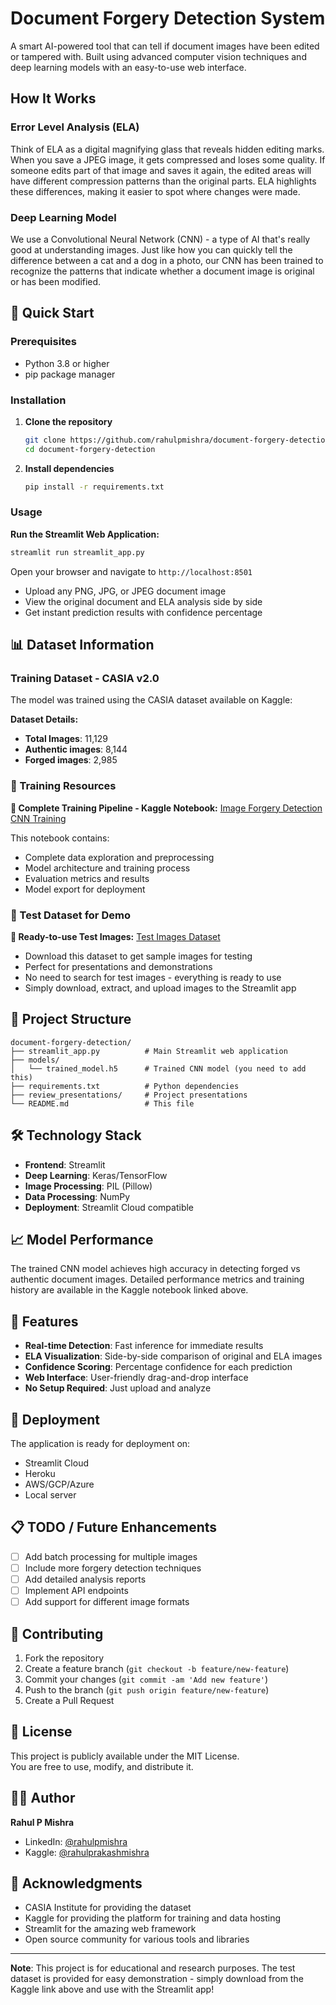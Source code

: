 # Document Forgery Detection System

A smart AI-powered tool that can tell if document images have been edited or tampered with. Built using advanced computer vision techniques and deep learning models with an easy-to-use web interface.

## How It Works

### Error Level Analysis (ELA)
Think of ELA as a digital magnifying glass that reveals hidden editing marks. When you save a JPEG image, it gets compressed and loses some quality. If someone edits part of that image and saves it again, the edited areas will have different compression patterns than the original parts. ELA highlights these differences, making it easier to spot where changes were made.

### Deep Learning Model
We use a Convolutional Neural Network (CNN) - a type of AI that's really good at understanding images. Just like how you can quickly tell the difference between a cat and a dog in a photo, our CNN has been trained to recognize the patterns that indicate whether a document image is original or has been modified.

## 🚀 Quick Start

### Prerequisites
- Python 3.8 or higher
- pip package manager

### Installation

1. **Clone the repository**
   ```bash
   git clone https://github.com/rahulpmishra/document-forgery-detection.git
   cd document-forgery-detection
   ```

2. **Install dependencies**
   ```bash
   pip install -r requirements.txt
   ```

### Usage

**Run the Streamlit Web Application:**
```bash
streamlit run streamlit_app.py
```

Open your browser and navigate to `http://localhost:8501`

- Upload any PNG, JPG, or JPEG document image
- View the original document and ELA analysis side by side
- Get instant prediction results with confidence percentage

## 📊 Dataset Information

### Training Dataset - CASIA v2.0
The model was trained using the CASIA dataset available on Kaggle:

**Dataset Details:**
- **Total Images**: 11,129
- **Authentic images**: 8,144
- **Forged images**: 2,985

### 🔗 Training Resources

**📓 Complete Training Pipeline - Kaggle Notebook:**
[Image Forgery Detection CNN Training](https://www.kaggle.com/code/rahulprakashmishra/image-forgery-detection-cnn-training)

This notebook contains:
- Complete data exploration and preprocessing
- Model architecture and training process
- Evaluation metrics and results
- Model export for deployment

### 🎯 Test Dataset for Demo

**📁 Ready-to-use Test Images:**
[Test Images Dataset](https://www.kaggle.com/datasets/rahulprakashmishra/test-images)

- Download this dataset to get sample images for testing
- Perfect for presentations and demonstrations
- No need to search for test images - everything is ready to use
- Simply download, extract, and upload images to the Streamlit app

## 📁 Project Structure

```
document-forgery-detection/
├── streamlit_app.py          # Main Streamlit web application
├── models/
│   └── trained_model.h5      # Trained CNN model (you need to add this)
├── requirements.txt          # Python dependencies
├── review_presentations/     # Project presentations
└── README.md                 # This file
```

## 🛠️ Technology Stack

- **Frontend**: Streamlit
- **Deep Learning**: Keras/TensorFlow
- **Image Processing**: PIL (Pillow)
- **Data Processing**: NumPy
- **Deployment**: Streamlit Cloud compatible

## 📈 Model Performance

The trained CNN model achieves high accuracy in detecting forged vs authentic document images. Detailed performance metrics and training history are available in the Kaggle notebook linked above.

## 🔧 Features

- **Real-time Detection**: Fast inference for immediate results
- **ELA Visualization**: Side-by-side comparison of original and ELA images
- **Confidence Scoring**: Percentage confidence for each prediction
- **Web Interface**: User-friendly drag-and-drop interface
- **No Setup Required**: Just upload and analyze

## 🚀 Deployment

The application is ready for deployment on:
- Streamlit Cloud
- Heroku
- AWS/GCP/Azure
- Local server

## 📋 TODO / Future Enhancements

- [ ] Add batch processing for multiple images
- [ ] Include more forgery detection techniques
- [ ] Add detailed analysis reports
- [ ] Implement API endpoints
- [ ] Add support for different image formats

## 🤝 Contributing

1. Fork the repository
2. Create a feature branch (`git checkout -b feature/new-feature`)
3. Commit your changes (`git commit -am 'Add new feature'`)
4. Push to the branch (`git push origin feature/new-feature`)
5. Create a Pull Request

## 📄 License

This project is publicly available under the MIT License.  
You are free to use, modify, and distribute it.

## 👨‍💻 Author

**Rahul P Mishra**
- LinkedIn: [@rahulpmishra](https://www.linkedin.com/in/rahulpmishra/)
- Kaggle: [@rahulprakashmishra](https://www.kaggle.com/rahulprakashmishra)

## 🙏 Acknowledgments

- CASIA Institute for providing the dataset
- Kaggle for providing the platform for training and data hosting
- Streamlit for the amazing web framework
- Open source community for various tools and libraries

---

**Note**: This project is for educational and research purposes. The test dataset is provided for easy demonstration - simply download from the Kaggle link above and use with the Streamlit app!